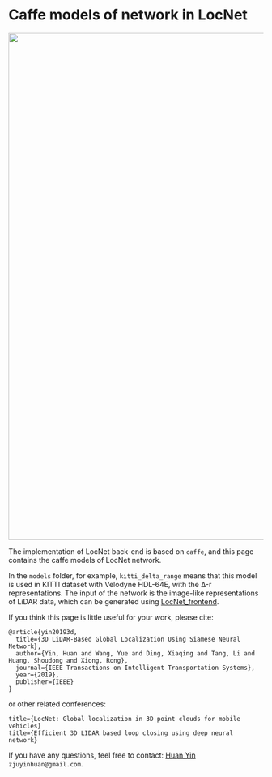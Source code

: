 # Caffe models of network in LocNet

<img src="https://github.com/ZJUYH/LocNet_caffe/blob/master/image/network.png" width= 1000>

The implementation of LocNet back-end is based on `caffe`, and this page contains the caffe models of LocNet network.

In the `models` folder, for example, `kitti_delta_range` means that this model is used in KITTI dataset with Velodyne HDL-64E, with the Δ-r representations.
The input of the network is the image-like representations of LiDAR data, which can be generated using [LocNet_frontend](https://github.com/ZJUYH/LocNet_frontend).

If you think this page is little useful for your work, please cite:

	@article{yin20193d,
	  title={3D LiDAR-Based Global Localization Using Siamese Neural Network},
	  author={Yin, Huan and Wang, Yue and Ding, Xiaqing and Tang, Li and Huang, Shoudong and Xiong, Rong},
	  journal={IEEE Transactions on Intelligent Transportation Systems},
	  year={2019},
	  publisher={IEEE}
	}

or other related conferences: 

	title={LocNet: Global localization in 3D point clouds for mobile vehicles}
	title={Efficient 3D LIDAR based loop closing using deep neural network}

If you have any questions, feel free to contact: [Huan Yin](https://yinhuan.site/) `zjuyinhuan@gmail.com`.
